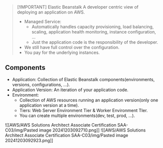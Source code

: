 
> [!IMPORTANT] Elastic Beanstalk
> A developer centric view of deploying an application on AWS.
> - Managed Service:
> 	- Automatically handles capacity provisioning, load balancing, scaling, application health monitoring, instance configuration, ...
> 	- Just the application code is the responsibility of the developer.
> - We still have full control over the configuration.
> - You pay for the underlying instances.

## Components
- Application: Collection of Elastic Beanstalk components(environments, versions, configurations, ...).
- Application Version: An iteration of your application code.
- Environment:
	- Collection of AWS resources running an application version(only one application version at a time).
	- Tiers: Web Server Environment Tier & Worker Environment TIer.
	- You can create multiple environments(dev, test, prod, ...).

![[AWS/AWS Solutions Architect Associate Certification SAA-C03/img/Pasted image 20241203092710.png]]
![[AWS/AWS Solutions Architect Associate Certification SAA-C03/img/Pasted image 20241203092923.png]]